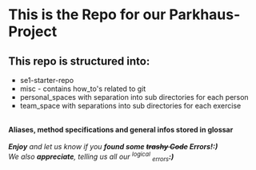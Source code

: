 
<html>
    <head>
        <h1>This is the Repo for our Parkhaus-Project</h1>
    </head>
    <head>
        <h2>This repo is structured into:</h2>
    </head>
    <body>
        <ul style="list-style-type: square;">
                <li>
                    se1-starter-repo
                </li>
                <li>
                    misc - contains how_to's related to git
                </li>
                <li>
                    personal_spaces with separation into sub directories for each person
                </li>
                <li>
                    team_space with separations into sub directories for each exercise
                </li>
        </ul>
    </body>
    <body>
    <br>
    <b>Aliases, method specifications and general infos stored in glossar</b>
    <br>
    <br>
    <i><b>Enjoy</b> and let us know if you <b>found some <del>trashy Code</del> Errors!:)</b></i>
    <br>
    <em>We also <b>appreciate</b>, telling us all our <sup>logical</sup> <sub>errors</sub><b>:)</b></em>
    <br>
    <br>
  </body>
</html>
    
 
